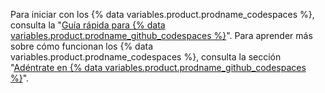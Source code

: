 Para iniciar con los {% data variables.product.prodname_codespaces %}, consulta la "[Guía rápida para {% data variables.product.prodname_github_codespaces %}](/codespaces/getting-started/quickstart)". Para aprender más sobre cómo funcionan los {% data variables.product.prodname_codespaces %}, consulta la sección "[Adéntrate en {% data variables.product.prodname_github_codespaces %}](/codespaces/getting-started/deep-dive)".
